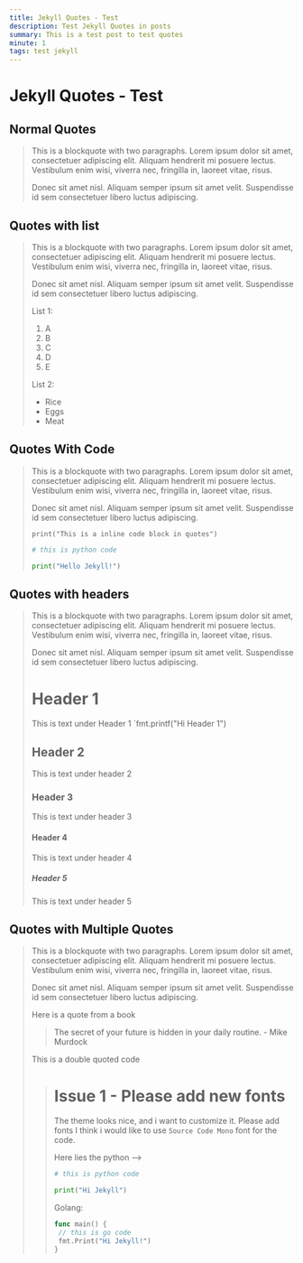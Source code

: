 ```yaml
---
title: Jekyll Quotes - Test
description: Test Jekyll Quotes in posts
summary: This is a test post to test quotes
minute: 1
tags: test jekyll
---
```


# Jekyll Quotes - Test

## Normal Quotes

> This is a blockquote with two paragraphs. Lorem ipsum dolor sit amet,
> consectetuer adipiscing elit. Aliquam hendrerit mi posuere lectus.
> Vestibulum enim wisi, viverra nec, fringilla in, laoreet vitae, risus.
> 
> Donec sit amet nisl. Aliquam semper ipsum sit amet velit. Suspendisse
> id sem consectetuer libero luctus adipiscing.

## Quotes with list

> This is a blockquote with two paragraphs. Lorem ipsum dolor sit amet,
> consectetuer adipiscing elit. Aliquam hendrerit mi posuere lectus.
> Vestibulum enim wisi, viverra nec, fringilla in, laoreet vitae, risus.
> 
> Donec sit amet nisl. Aliquam semper ipsum sit amet velit. Suspendisse
> id sem consectetuer libero luctus adipiscing.
>
> List 1:
> 1. A
> 2. B
> 3. C
> 4. D
> 5. E
>
> List 2:
> * Rice
> * Eggs
> * Meat

## Quotes With Code

> This is a blockquote with two paragraphs. Lorem ipsum dolor sit amet,
> consectetuer adipiscing elit. Aliquam hendrerit mi posuere lectus.
> Vestibulum enim wisi, viverra nec, fringilla in, laoreet vitae, risus.
> 
> Donec sit amet nisl. Aliquam semper ipsum sit amet velit. Suspendisse
> id sem consectetuer libero luctus adipiscing.
>
> `print("This is a inline code block in quotes")`
>
> ```python
> # this is python code
>
> print("Hello Jekyll!")
> ```


## Quotes with headers

> This is a blockquote with two paragraphs. Lorem ipsum dolor sit amet,
> consectetuer adipiscing elit. Aliquam hendrerit mi posuere lectus.
> Vestibulum enim wisi, viverra nec, fringilla in, laoreet vitae, risus.
> 
> Donec sit amet nisl. Aliquam semper ipsum sit amet velit. Suspendisse
> id sem consectetuer libero luctus adipiscing.
>
> # Header 1
> This is text under Header 1
> `fmt.printf("Hi Header 1")
> 
> ## Header 2
> This is text under header 2
> 
> ### Header 3
> This is text under header 3
>
> #### Header 4
> This is text under header 4
>
> ##### Header 5
> This is text under header 5


## Quotes with Multiple Quotes

> This is a blockquote with two paragraphs. Lorem ipsum dolor sit amet,
> consectetuer adipiscing elit. Aliquam hendrerit mi posuere lectus.
> Vestibulum enim wisi, viverra nec, fringilla in, laoreet vitae, risus.
> 
> Donec sit amet nisl. Aliquam semper ipsum sit amet velit. Suspendisse
> id sem consectetuer libero luctus adipiscing.
>
> Here is a quote from a book
> > The secret of your future is hidden in your daily routine. - Mike Murdock
> >
> This is a double quoted code
> > # Issue 1 - Please add new fonts
> > The theme looks nice, and i want to customize it. Please add fonts
> > I think i would like to use `Source Code Mono` font for the code.
> >
> > Here lies the python -->
> > ```python
> > # this is python code
> >
> > print("Hi Jekyll")
> > ```
> > 
> > Golang:
> > ```go
> > func main() {
> >  // this is go code
> >  fmt.Print("Hi Jekyll!")
> > }
> > ```
> >
